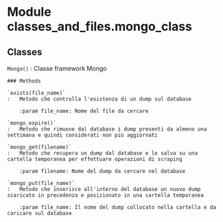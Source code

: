 Module classes_and_files.mongo_class
====================================

Classes
-------

`Mongo()`
:   Classe framework Mongo

    ### Methods

    `exists(file_name)`
    :   Metodo che controlla l'esistenza di un dump sul database
        
        :param file_name: Nome del file da cercare

    `mongo_expire()`
    :   Metodo che rimuove dal database i dump presenti da almeno una settimana e quindi considerati non più aggiornati

    `mongo_get(filename)`
    :   Metodo che recupera un dump dal database e lo salva su una cartella temporanea per effettuare operazioni di scraping
        
        :param filename: Nome del dump da cercare nel database

    `mongo_put(file_name)`
    :   Metodo che inserisce all'interno del database un nuovo dump scaricato in precedenza e posizionato in una cartella temporanea
        
        :param file_name: Il nome del dump collocato nella cartella e da caricare sul database
